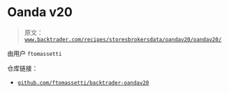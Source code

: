 # Oanda v20

> 原文：[`www.backtrader.com/recipes/storesbrokersdata/oandav20/oandav20/`](https://www.backtrader.com/recipes/storesbrokersdata/oandav20/oandav20/)

由用户 `ftomassetti`

仓库链接：

+   [`github.com/ftomassetti/backtrader-oandav20`](https://github.com/ftomassetti/backtrader-oandav20)
